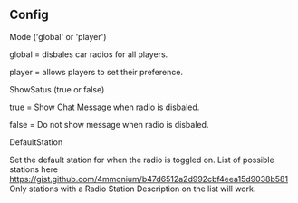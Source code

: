 ## Config

Mode ('global' or 'player')

global = disbales car radios for all players. 

player = allows players to set their preference. 

ShowSatus (true or false)

true = Show Chat Message when radio is disbaled. 

false = Do not show message when radio is disbaled. 

DefaultStation

Set the default station for when the radio is toggled on. List of possible stations here https://gist.github.com/4mmonium/b47d6512a2d992cbf4eea15d9038b581 Only stations with a Radio Station Description on the list will work.

